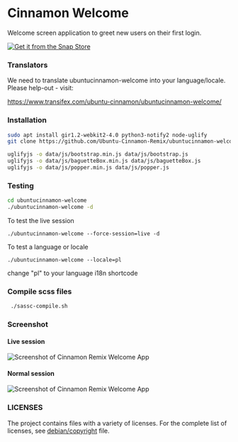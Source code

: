 Cinnamon Welcome
==============

Welcome screen application to greet new users on their first login.

[![Get it from the Snap Store](https://snapcraft.io/static/images/badges/en/snap-store-white.svg)](https://snapcraft.io/ubuntu-ubuntucinnamon-welcome)

### Translators

We need to translate ubuntucinnamon-welcome into your language/locale.  Please
help-out - visit:

https://www.transifex.com/ubuntu-cinnamon/ubuntucinnamon-welcome/

### Installation

```sh
sudo apt install gir1.2-webkit2-4.0 python3-notify2 node-uglify
git clone https://github.com/Ubuntu-Cinnamon-Remix/ubuntucinnamon-welcome.git

uglifyjs -o data/js/bootstrap.min.js data/js/bootstrap.js
uglifyjs -o data/js/baguetteBox.min.js data/js/baguetteBox.js
uglifyjs -o data/js/popper.min.js data/js/popper.js
```

### Testing

```sh
cd ubuntucinnamon-welcome
./ubuntucinnamon-welcome -d
```

To test the live session

    ./ubuntucinnamon-welcome --force-session=live -d
    
To test a language or locale

    ./ubuntucinnamon-welcome --locale=pl
    
change "pl" to your language i18n shortcode

### Compile scss files
```sh
 ./sassc-compile.sh
```

### Screenshot
#### Live session
![Screenshot of Cinnamon Remix Welcome App](https://raw.githubusercontent.com/cinnamon-remix/ubuntucinnamon-welcome/master/screenshot-live-session.png)

#### Normal session
![Screenshot of Cinnamon Remix Welcome App](https://raw.githubusercontent.com/cinnamon-remix/ubuntucinnamon-welcome/master/screenshot-normal-session.png)

### LICENSES
  The project contains files with a variety of licenses.
  For the complete list of licenses, see [debian/copyright](https://github.com/cinnamon-remix/ubuntucinnamon-welcome/blob/master/debian/copyright) file.
